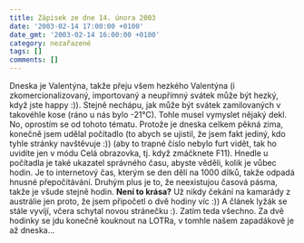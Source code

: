 ```yaml
---
title: Zápisek ze dne 14. února 2003
date: '2003-02-14 17:00:00 +0100'
date_gmt: '2003-02-14 16:00:00 +0100'
category: nezařazené
tags: []
comments: []
---
```

<p>Dneska je Valentýna, takže přeju všem
hezkého Valentýna (i zkomercionalizovaný, importovaný a neupřímný svátek může
být hezký, když jste happy :)). Stejně nechápu, jak může být svátek zamilovaných
v takovéhle kose (ráno u nás bylo -21°C). Tohle musel vymyslet nějaký dekl. No,
oprostím se od tohoto tématu. Protože je dneska celkem pěkná zima, konečně jsem
udělal počítadlo (to abych se ujistil, že jsem fakt jediný, kdo tyhle stránky
navštěvuje :)) (aby to trapné číslo nebylo furt vidět, tak ho uvidíte jen v módu
Celá obrazovka, tj. když zmáčknete F11). Hnedle u počítadla je také ukazatel
správného času, abyste věděli, kolik je vůbec hodin. Je to internetový čas,
kterým se den dělí na 1000 dílků, takže odpadá hnusné přepočítávání. Druhým
plus je to, že neexistujou časová pásma, takže je všude stejně hodin. <span style="font-weight:bold">Není to krása?</span>
 Už nikdy čekání na kamarády
z austrálie jen proto, že jsem připočetl o dvě hodiny víc :)) A článek lyžák se
stále vyvíjí, včera schytal novou stránečku :). Zatím teda všechno. Za dvě
hodinky se jdu konečně kouknout na LOTRa, v tomhle našem zapadákově je až dneska...</p>
